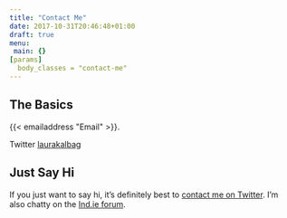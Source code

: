 ```yaml
---
title: "Contact Me"
date: 2017-10-31T20:46:48+01:00
draft: true
menu:
 main: {}
[params]
  body_classes = "contact-me"
---
```


## The Basics

{{< emailaddress "Email" >}}.

Twitter [laurakalbag](http://twitter.com/laurakalbag "Laura Kalbag on Twitter")

## Just Say Hi

If you just want to say hi, it’s definitely best to [contact me on Twitter](http://twitter.com/laurakalbag "Laura Kalbag on Twitter"). I’m also chatty on the [Ind.ie forum](https://forum.ind.ie).